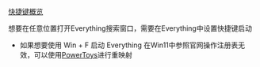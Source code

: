 [快捷键概览](https://www.voidtools.com/zh-cn/support/everything/keyboard_shortcuts/)

想要在任意位置打开Everything搜索窗口，需要在Everything中设置快捷键启动

- 如果想要使用 Win + F 启动 Everything
在Win11中参照官网操作注册表无效，可以使用[PowerToys](PowerToys/PowerToys.md)进行重映射

